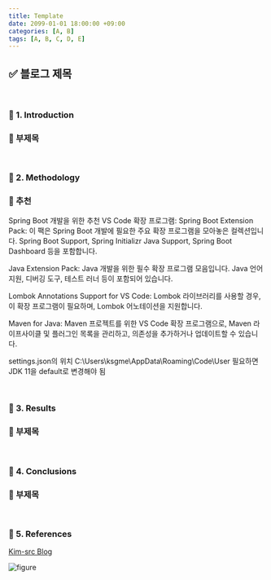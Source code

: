 ```yaml
---
title: Template
date: 2099-01-01 18:00:00 +09:00
categories: [A, B]
tags: [A, B, C, D, E]
---
```


<!-- 2099-01-01 글 작성 시작; 2099-01-01 페이지 호출 완료 -->
<h2>✅ 블로그 제목</h2>

<br>

### 🔔 1. Introduction
### 📌 부제목

<br>

### 🔔 2. Methodology
### 📌 추천
Spring Boot 개발을 위한 추천 VS Code 확장 프로그램:
Spring Boot Extension Pack: 이 팩은 Spring Boot 개발에 필요한 주요 확장 프로그램을 모아놓은 컬렉션입니다. Spring Boot Support, Spring Initializr Java Support, Spring Boot Dashboard 등을 포함합니다.

Java Extension Pack: Java 개발을 위한 필수 확장 프로그램 모음입니다. Java 언어 지원, 디버깅 도구, 테스트 러너 등이 포함되어 있습니다.

Lombok Annotations Support for VS Code: Lombok 라이브러리를 사용할 경우, 이 확장 프로그램이 필요하며, Lombok 어노테이션을 지원합니다.

Maven for Java: Maven 프로젝트를 위한 VS Code 확장 프로그램으로, Maven 라이프사이클 및 플러그인 목록을 관리하고, 의존성을 추가하거나 업데이트할 수 있습니다.



settings.json의 위치
C:\Users\ksgme\AppData\Roaming\Code\User
필요하면 JDK 11을 default로 변경해야 됨


<br>

### 🔔 3. Results
### 📌 부제목

<br>

### 🔔 4. Conclusions
### 📌 부제목

<br>

### 🎁 5. References

<a href="https://kim-src.github.io/">Kim-src Blog</a>

<img src="https://github.com/Kim-src/Images/assets/150884526/9ba1ebbb-a79c-4e4c-a5f6-2149bb301cd8" class="img" alt="figure">

<br>
<br>
<br>
